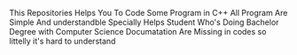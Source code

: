 This Repositories Helps You To Code Some Program in C++ 
All Program Are Simple And understandble 
Specially Helps Student Who's Doing Bachelor Degree with Computer Science
Documatation Are Missing in codes so littelly it's hard to understand 
